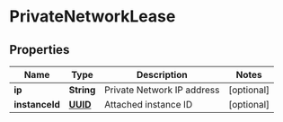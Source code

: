 # PrivateNetworkLease

## Properties
Name | Type | Description | Notes
------------ | ------------- | ------------- | -------------
**ip** | **String** | Private Network IP address |  [optional]
**instanceId** | [**UUID**](UUID.md) | Attached instance ID |  [optional]
